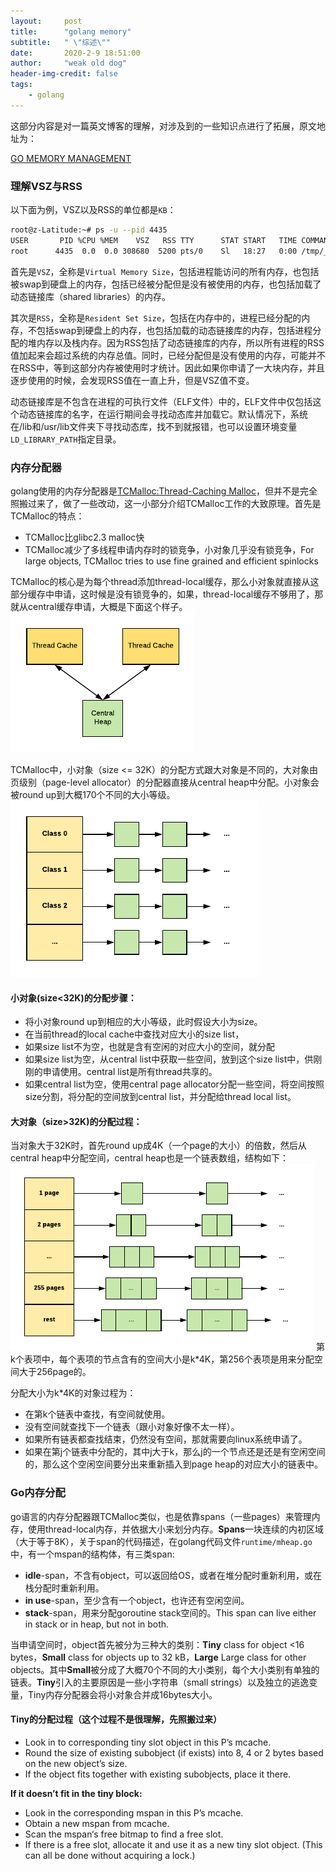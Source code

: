 ```yaml
---
layout:     post
title:      "golang memory"
subtitle:   " \"综述\""
date:       2020-2-9 18:51:00
author:     "weak old dog"
header-img-credit: false
tags:
    - golang
---
```


这部分内容是对一篇英文博客的理解，对涉及到的一些知识点进行了拓展，原文地址为：

[GO MEMORY MANAGEMENT](https://povilasv.me/go-memory-management/#)

### 理解VSZ与RSS
以下面为例，VSZ以及RSS的单位都是`KB`：
```bash
root@z-Latitude:~# ps -u --pid 4435
USER       PID %CPU %MEM    VSZ   RSS TTY      STAT START   TIME COMMAND
root      4435  0.0  0.0 308680  5200 pts/0    Sl   18:27   0:00 /tmp/___go_build_mem_go
```
首先是`VSZ`，全称是`Virtual Memory Size`，包括进程能访问的所有内存，也包括被swap到硬盘上的内存，包括已经被分配但是没有被使用的内存，也包括加载了动态链接库（shared libraries）的内存。

其次是`RSS`，全称是`Resident Set Size`，包括在内存中的，进程已经分配的内存，不包括swap到硬盘上的内存，也包括加载的动态链接库的内存，包括进程分配的堆内存以及栈内存。因为RSS包括了动态链接库的内存，所以所有进程的RSS值加起来会超过系统的内存总值。同时，已经分配但是没有使用的内存，可能并不在RSS中，等到这部分内存被使用时才统计。因此如果你申请了一大块内存，并且逐步使用的时候，会发现RSS值在一直上升，但是VSZ值不变。

动态链接库是不包含在进程的可执行文件（ELF文件）中的，ELF文件中仅包括这个动态链接库的名字，在运行期间会寻找动态库并加载它。默认情况下，系统在/lib和/usr/lib文件夹下寻找动态库，找不到就报错，也可以设置环境变量`LD_LIBRARY_PATH`指定目录。

### 内存分配器
golang使用的内存分配器是[TCMalloc:Thread-Caching Malloc](http://goog-perftools.sourceforge.net/doc/tcmalloc.html)，但并不是完全照搬过来了，做了一些改动，这一小部分介绍TCMalloc工作的大致原理。首先是TCMalloc的特点：

* TCMalloc比glibc2.3 malloc快
* TCMalloc减少了多线程申请内存时的锁竞争，小对象几乎没有锁竞争，For large objects, TCMalloc tries to use fine grained and efficient spinlocks

TCMalloc的核心是为每个thread添加thread-local缓存，那么小对象就直接从这部分缓存中申请，这时候是没有锁竞争的，如果，thread-local缓存不够用了，那就从central缓存申请，大概是下面这个样子。
![java-javascript](/img/in-post/golang-mem/tcmalloc_lib.png)

TCMalloc中，小对象（size <= 32K）的分配方式跟大对象是不同的，大对象由页级别（page-level allocator）的分配器直接从central heap中分配。小对象会被round up到大概170个不同的大小等级。
![java-javascript](/img/in-post/golang-mem/tcmalloc_lib2.png)

#### 小对象(size<32K)的分配步骤：
* 将小对象round up到相应的大小等级，此时假设大小为size。
* 在当前thread的local cache中查找对应大小的size list，
* 如果size list不为空，也就是含有空闲的对应大小的空间，就分配
* 如果size list为空，从central list中获取一些空间，放到这个size list中，供刚刚的申请使用。central list是所有thread共享的。
* 如果central list为空，使用central page allocator分配一些空间，将空间按照size分割，将分配的空间放到central list，并分配给thread local list。

#### 大对象（size>32K)的分配过程：
当对象大于32K时，首先round up成4K（一个page的大小）的倍数，然后从central heap中分配空间，central heap也是一个链表数组，结构如下：
![java-javascript](/img/in-post/golang-mem/tcmalloc_lib3.png)
第k个表项中，每个表项的节点含有的空间大小是k*4K，第256个表项是用来分配空间大于256page的。

分配大小为k*4K的对象过程为：
* 在第k个链表中查找，有空间就使用。
* 没有空间就查找下一个链表（跟小对象好像不太一样）。
* 如果所有链表都查找结束，仍然没有空间，那就需要向linux系统申请了。
* 如果在第j个链表中分配的，其中j大于k，那么j的一个节点还是还是有空闲空间的，那么这个空闲空间要分出来重新插入到page heap的对应大小的链表中。

### Go内存分配
go语言的内存分配器跟TCMalloc类似，也是依靠spans（一些pages）来管理内存，使用thread-local内存，并依据大小来划分内存。**Spans**一块连续的内初区域（大于等于8K），关于span的代码描述，在golang代码文件`runtime/mheap.go`中，有一个mspan的结构体，有三类span:
* **idle**-span，不含有object，可以返回给OS，或者在堆分配时重新利用，或在栈分配时重新利用。
* **in use**-span，至少含有一个object，也许还有空闲空间。
* **stack**-span，用来分配goroutine stack空间的。This span can live either in stack or in heap, but not in both.

当申请空间时，object首先被分为三种大的类别：**Tiny** class for object <16 bytes，**Small** class for objects up to 32 kB，**Large** Large class for other objects。其中**Small**被分成了大概70个不同的大小类别，每个大小类别有单独的链表。**Tiny**引入的主要原因是一些小字符串（small strings）以及独立的逃逸变量，Tiny内存分配器会将小对象合并成16bytes大小。

#### Tiny的分配过程（这个过程不是很理解，先照搬过来）
* Look in to corresponding tiny slot object in this P’s mcache.
* Round the size of existing subobject (if exists) into 8, 4 or 2 bytes based on the new object’s size.
* If the object fits together with existing subobjects, place it there.

**If it doesn’t fit in the tiny block:**

* Look in the corresponding mspan in this P’s mcache.
* Obtain a new mspan from mcache.
* Scan the mspan‘s free bitmap to find a free slot.
* If there is a free slot, allocate it and use it as a new tiny slot object. (This can all be done without acquiring a lock.)